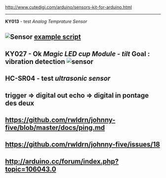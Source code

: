 http://www.cutedigi.com/arduino/sensors-kit-for-arduino.html

---
**KY013** - test
*Analog Temprature Sensor*

![Sensor](http://www.cutedigi.com/pub/sensor/sensorkit/KY013.jpg)
[example script](https://gist.github.com/3752122)
---
**KY027** - Ok
*Magic LED cup Module - tilt*
Goal : vibration detection
![sensor](http://www.cutedigi.com/pub/sensor/sensorkit/KY027.JPG)
---
**HC-SR04** - test
*ultrasonic sensor*
--
trigger => digital out
echo => digital in
pontage des deux
--
https://github.com/rwldrn/johnny-five/blob/master/docs/ping.md
--
https://github.com/rwldrn/johnny-five/issues/18
--
http://arduino.cc/forum/index.php?topic=106043.0
---
